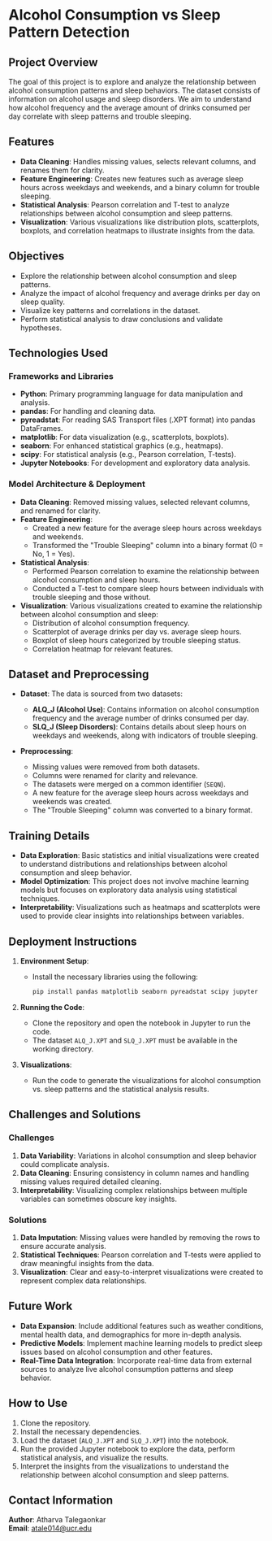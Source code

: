 # Alcohol Consumption vs Sleep Pattern Detection

## Project Overview
The goal of this project is to explore and analyze the relationship between alcohol consumption patterns and sleep behaviors. The dataset consists of information on alcohol usage and sleep disorders. We aim to understand how alcohol frequency and the average amount of drinks consumed per day correlate with sleep patterns and trouble sleeping.

## Features
- **Data Cleaning**: Handles missing values, selects relevant columns, and renames them for clarity.
- **Feature Engineering**: Creates new features such as average sleep hours across weekdays and weekends, and a binary column for trouble sleeping.
- **Statistical Analysis**: Pearson correlation and T-test to analyze relationships between alcohol consumption and sleep patterns.
- **Visualization**: Various visualizations like distribution plots, scatterplots, boxplots, and correlation heatmaps to illustrate insights from the data.

## Objectives
- Explore the relationship between alcohol consumption and sleep patterns.
- Analyze the impact of alcohol frequency and average drinks per day on sleep quality.
- Visualize key patterns and correlations in the dataset.
- Perform statistical analysis to draw conclusions and validate hypotheses.

## Technologies Used

### Frameworks and Libraries
- **Python**: Primary programming language for data manipulation and analysis.
- **pandas**: For handling and cleaning data.
- **pyreadstat**: For reading SAS Transport files (.XPT format) into pandas DataFrames.
- **matplotlib**: For data visualization (e.g., scatterplots, boxplots).
- **seaborn**: For enhanced statistical graphics (e.g., heatmaps).
- **scipy**: For statistical analysis (e.g., Pearson correlation, T-tests).
- **Jupyter Notebooks**: For development and exploratory data analysis.

### Model Architecture & Deployment
- **Data Cleaning**: Removed missing values, selected relevant columns, and renamed for clarity.
- **Feature Engineering**:
  - Created a new feature for the average sleep hours across weekdays and weekends.
  - Transformed the "Trouble Sleeping" column into a binary format (0 = No, 1 = Yes).
- **Statistical Analysis**:
  - Performed Pearson correlation to examine the relationship between alcohol consumption and sleep hours.
  - Conducted a T-test to compare sleep hours between individuals with trouble sleeping and those without.
- **Visualization**: Various visualizations created to examine the relationship between alcohol consumption and sleep:
  - Distribution of alcohol consumption frequency.
  - Scatterplot of average drinks per day vs. average sleep hours.
  - Boxplot of sleep hours categorized by trouble sleeping status.
  - Correlation heatmap for relevant features.

## Dataset and Preprocessing
- **Dataset**: The data is sourced from two datasets:
  - **ALQ_J (Alcohol Use)**: Contains information on alcohol consumption frequency and the average number of drinks consumed per day.
  - **SLQ_J (Sleep Disorders)**: Contains details about sleep hours on weekdays and weekends, along with indicators of trouble sleeping.
  
- **Preprocessing**:
  - Missing values were removed from both datasets.
  - Columns were renamed for clarity and relevance.
  - The datasets were merged on a common identifier (`SEQN`).
  - A new feature for the average sleep hours across weekdays and weekends was created.
  - The "Trouble Sleeping" column was converted to a binary format.
  
## Training Details
- **Data Exploration**: Basic statistics and initial visualizations were created to understand distributions and relationships between alcohol consumption and sleep behavior.
- **Model Optimization**: This project does not involve machine learning models but focuses on exploratory data analysis using statistical techniques.
- **Interpretability**: Visualizations such as heatmaps and scatterplots were used to provide clear insights into relationships between variables.

## Deployment Instructions

1. **Environment Setup**:
   - Install the necessary libraries using the following:
     ```bash
     pip install pandas matplotlib seaborn pyreadstat scipy jupyter
     ```
   
2. **Running the Code**:
   - Clone the repository and open the notebook in Jupyter to run the code.
   - The dataset `ALQ_J.XPT` and `SLQ_J.XPT` must be available in the working directory.
   
3. **Visualizations**:
   - Run the code to generate the visualizations for alcohol consumption vs. sleep patterns and the statistical analysis results.

## Challenges and Solutions

### Challenges
1. **Data Variability**: Variations in alcohol consumption and sleep behavior could complicate analysis.
2. **Data Cleaning**: Ensuring consistency in column names and handling missing values required detailed cleaning.
3. **Interpretability**: Visualizing complex relationships between multiple variables can sometimes obscure key insights.

### Solutions
1. **Data Imputation**: Missing values were handled by removing the rows to ensure accurate analysis.
2. **Statistical Techniques**: Pearson correlation and T-tests were applied to draw meaningful insights from the data.
3. **Visualization**: Clear and easy-to-interpret visualizations were created to represent complex data relationships.

## Future Work
- **Data Expansion**: Include additional features such as weather conditions, mental health data, and demographics for more in-depth analysis.
- **Predictive Models**: Implement machine learning models to predict sleep issues based on alcohol consumption and other features.
- **Real-Time Data Integration**: Incorporate real-time data from external sources to analyze live alcohol consumption patterns and sleep behavior.

## How to Use
1. Clone the repository.
2. Install the necessary dependencies.
3. Load the dataset (`ALQ_J.XPT` and `SLQ_J.XPT`) into the notebook.
4. Run the provided Jupyter notebook to explore the data, perform statistical analysis, and visualize the results.
5. Interpret the insights from the visualizations to understand the relationship between alcohol consumption and sleep patterns.

## Contact Information
**Author**: Atharva Talegaonkar  
**Email**: atale014@ucr.edu
